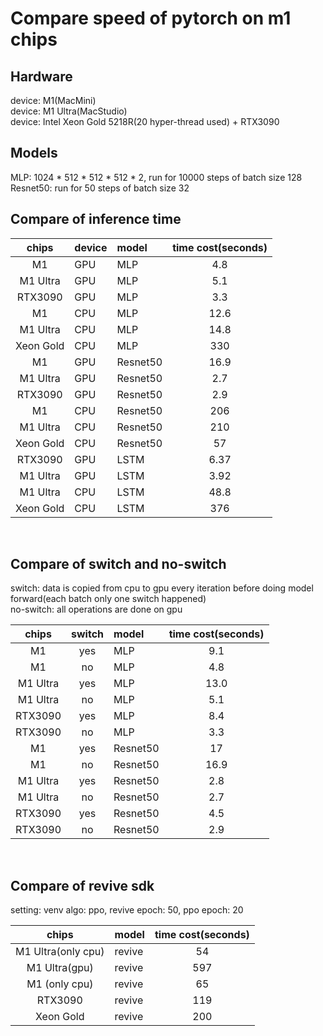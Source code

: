 # Compare speed of pytorch on m1 chips

## Hardware
device: M1(MacMini) \
device: M1 Ultra(MacStudio) \
device: Intel Xeon Gold 5218R(20 hyper-thread used) + RTX3090 


## Models

MLP: 1024 * 512 * 512 * 512 * 2, run for 10000 steps of batch size 128\
Resnet50: run for 50 steps of batch size 32

## Compare of inference time
| chips           | device | model     | time cost(seconds)   |   
| :-----------:   | :----- | :-----    | :---------:          |
| M1              |  GPU   |  MLP      |  4.8                 |
| M1 Ultra        |  GPU   |  MLP      |  5.1                 |
| RTX3090         |  GPU   |  MLP      |  3.3                 |
| M1              |  CPU   |  MLP      |  12.6                |
| M1 Ultra        |  CPU   |  MLP      |  14.8                |
| Xeon Gold       |  CPU   |  MLP      |  330                 |
| M1              |  GPU   |  Resnet50 |  16.9                | 
| M1 Ultra        |  GPU   |  Resnet50 |  2.7                 | 
| RTX3090         |  GPU   |  Resnet50 |  2.9                 |  
| M1              |  CPU   |  Resnet50 |  206                 | 
| M1 Ultra        |  CPU   |  Resnet50 |  210                 |  
| Xeon Gold       |  CPU   |  Resnet50 |  57                  |
| RTX3090         |  GPU   |  LSTM     |  6.37                |  
| M1 Ultra        |  GPU   |  LSTM     |  3.92                | 
| M1 Ultra        |  CPU   |  LSTM     |  48.8                |  
| Xeon Gold       |  CPU   |  LSTM     |  376                 |



&nbsp;
## Compare of switch and no-switch
switch: data is copied from cpu to gpu every iteration before doing model forward(each batch only one switch happened)\
no-switch: all operations are done on gpu

| chips           | switch | model     | time cost(seconds)   |   
| :-----------:   | :----: | :-----    | :---------:          |
| M1              |  yes   |  MLP      |  9.1                 |
| M1              |  no    |  MLP      |  4.8                 |
| M1 Ultra        |  yes   |  MLP      |  13.0                |
| M1 Ultra        |  no    |  MLP      |  5.1                 |
| RTX3090         |  yes   |  MLP      |  8.4                 |
| RTX3090         |  no    |  MLP      |  3.3                 |
| M1              |  yes   |  Resnet50 |  17                  |
| M1              |  no    |  Resnet50 |  16.9                |
| M1 Ultra        |  yes   |  Resnet50 |  2.8                 |
| M1 Ultra        |  no    |  Resnet50 |  2.7                 |
| RTX3090         |  yes   |  Resnet50 |  4.5                 |
| RTX3090         |  no    |  Resnet50 |  2.9                 |

&nbsp;
## Compare of revive sdk
setting: venv algo: ppo, revive epoch: 50, ppo epoch: 20

| chips              | model        | time cost(seconds)   |   
| :-----------:      | :-----       | :---------:          |
| M1 Ultra(only cpu) |  revive      |  54                  |
| M1 Ultra(gpu)      |  revive      |  597                 |
| M1 (only cpu)      |  revive      |  65                  |
| RTX3090            |  revive      |  119                 |
| Xeon Gold          |  revive      |  200                 |

